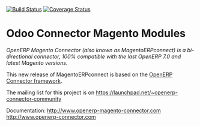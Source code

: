 [![Build Status](https://travis-ci.org/OCA/connector-magento.svg?branch=8.0)](https://travis-ci.org/OCA/connector-magento)
[![Coverage Status](https://coveralls.io/repos/OCA/connector-magento/badge.png?branch=8.0)](https://coveralls.io/r/OCA/connector-magento?branch=8.0)

Odoo Connector Magento Modules
==============================

*OpenERP Magento Connector (also known as MagentoERPconnect) is a bi-directional connector, 100% compatible with the last OpenERP 7.0 and latest Magento versions.*

This new release of MagentoERPconnect is based on the [OpenERP Connector framework](https://github.com/OCA/connector).

The mailing list for this project is on https://launchpad.net/~openerp-connector-community

Documentation:
http://www.openerp-magento-connector.com
http://www.openerp-connector.com
